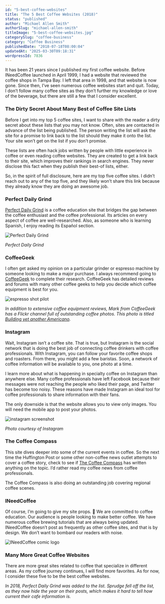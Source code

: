 ```yaml
---
id: "5-best-coffee-websites"
title: "The 5 Best Coffee Websites (2018)"
status: "published"
author: "Michael Allen Smith"
authorSlug: "michael-allen-smith"
titleImage: "5-best-coffee-websites.jpg"
categorySlug: "coffee-business"
category: "Coffee Business"
publishedDate: "2018-07-18T08:00:04"
updatedAt: "2025-03-30T09:18:31"
wordpressId: 7836
---
```


It has been 21 years since I published my first coffee website. Before INeedCoffee launched in April 1999, I had a website that reviewed the coffee shops in Tampa Bay. I left that area in 1998, and that website is now gone. Since then, I’ve seen numerous coffee websites start and quit. Today, I don’t follow many coffee sites as they don’t further my knowledge or love of the beverage, but there are still a few that I consider excellent.

### The Dirty Secret About Many Best of Coffee Site Lists

Before I get into my top 5 coffee sites, I want to share with the reader a dirty secret about these lists that you may not know. Often, sites are contacted in advance of the list being published. The person writing the list will ask the site for a promise to link back to the list should they make it onto the list. Your site won’t get on the list if you don’t promise.

These lists are often hack jobs written by people with little experience in coffee or even reading coffee websites. They are created to get a link back to their site, which improves their rankings in search engines. They never disclose this fact when they publish their best-of lists, either.

So, in the spirit of full disclosure, here are my top five coffee sites. I didn’t reach out to any of the top five, and they likely won’t share this link because they already know they are doing an awesome job.

### Perfect Daily Grind

[Perfect Daily Grind](https://perfectdailygrind.com/) is a coffee education site that bridges the gap between the coffee enthusiast and the coffee professional. Its articles on every aspect of coffee are well-researched. Also, as someone who is learning Spanish, I enjoy reading its Español section.

![Perfect Daily Grind](perfect-daily-grind.jpg)

*Perfect Daily Grind*

### CoffeeGeek

I often get asked my opinion on a particular grinder or espresso machine by someone looking to make a major purchase. I always recommend going to [CoffeeGeek](https://coffeegeek.com/) to complete their research. CoffeeGeek has detailed reviews and forums with many other coffee geeks to help you decide which coffee equipment is best for you.

![espresso shot pilot ](espresso-photo-coffeegeek.jpg)

*In addition to extensive coffee equipment reviews, Mark from CoffeeGeek has a Flickr channel full of outstanding coffee photos. This photo is titled [Building yet another Americano](https://www.flickr.com/photos/coffeegeek/34911337954/).*

### Instagram

Wait, Instagram isn’t a coffee site. That is true, but Instagram is the social network that is doing the best job of connecting coffee drinkers with coffee professionals. With Instagram, you can follow your favorite coffee shops and roasters. From there, you might add a few baristas. Soon, a network of coffee information will be available to you, one photo at a time.

I learn more about what is happening in specialty coffee on Instagram than anywhere else. Many coffee professionals have left Facebook because their messages were not reaching the people who liked their page, and Twitter has become too noisy. These reasons have made Instagram an ideal tool for coffee professionals to share information with their fans.

The only downside is that the website allows you to view only images. You will need the mobile app to post your photos.

![instagram screenshot](instagram-screenshot.jpg)

*Photo courtesy of Instagram*

### The Coffee Compass

This site dives deeper into some of the current events in coffee. So the next time the Huffington Post or some other non-coffee news outlet attempts to cover a coffee story, check to see if [The Coffee Compass](https://www.thecoffeecompass.com/) has written anything on the topic. I’d rather read my coffee news from coffee professionals.

The Coffee Compass is also doing an outstanding job covering regional coffee scenes.

### INeedCoffee

Of course, I’m going to give my site props. 🙂 We are committed to coffee education. Our audience is people looking to make better coffee. We have numerous coffee brewing tutorials that are always being updated. INeedCoffee doesn’t post as frequently as other coffee sites, and that is by design. We don’t want to bombard our readers with noise.

![INeedCoffee comic logo](ineedcoffee-3-200.jpg)

### Many More Great Coffee Websites

There are more great sites related to coffee that specialize in different areas. As my coffee journey continues, I will find more favorites. As for now, I consider these five to be the best coffee websites.

*In 2018, Perfect Daily Grind was added to the list. Sprudge fell off the list, as they now hide the year on their posts, which makes it hard to tell how current their cafe information is.*